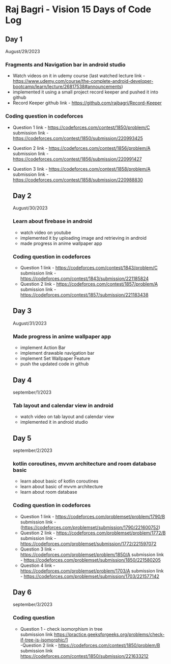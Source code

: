 # Raj Bagri - Vision 15 Days of Code Log

## Day 1

August/29/2023
### Fragments and Navigation bar in android studio
- Watch videos on it in udemy course (last watched lecture link - https://www.udemy.com/course/the-complete-android-developer-bootcamp/learn/lecture/26817538#announcements)
- implemented it using a small project record keeper and pushed it into github
- Record Keeper github link - https://github.com/rajbagri/Record-Keeper
  
### Coding question in codeforces
- Question 1 link - https://codeforces.com/contest/1850/problem/C <br>
  submission link - https://codeforces.com/contest/1850/submission/220993425
- Question 2 link - https://codeforces.com/contest/1856/problem/A <br>
  submission link - https://codeforces.com/contest/1856/submission/220991427
- Question 3 link - https://codeforces.com/contest/1858/problem/A <br>
  submission link - https://codeforces.com/contest/1858/submission/220988830

  ## Day 2

  August/30/2023
  ### Learn about firebase in android
  - watch video on youtube
  - implemented it by uploading image and retrieving in android
  - made progress in anime wallpaper app
 
  ### Coding question in codeforces
  - Question 1 link - https://codeforces.com/contest/1843/problem/C <br>
    submission link - https://codeforces.com/contest/1843/submission/221185824
  - Question 2 link - https://codeforces.com/contest/1857/problem/A <br>
    submission link - https://codeforces.com/contest/1857/submission/221183438

  ## Day 3

    August/31/2023
  ### Made progress in anime wallpaper app
    - implement Action Bar
    - implement drawable navigation bar
    - implement Set Wallpaper Feature
    - push the updated code in github

  ## Day 4

    september/1/2023
  ### Tab layout and calendar view in android
    - watch video on tab layout and calendar view
    - implemented it in android studio
 
  ## Day 5

    september/2/2023
  ### kotlin coroutines, mvvm architecture and room database basic
    - learn about basic of kotlin coroutines
    - learn about basic of mvvm architecture
    - learn about room database

  ### Coding question in codeforces
  - Question 1 link - https://codeforces.com/problemset/problem/1790/B
    submission link - (https://codeforces.com/problemset/submission/1790/221600752)
  - Question 2 link - https://codeforces.com/problemset/problem/1772/B
    submission link - https://codeforces.com/problemset/submission/1772/221597072
  - Question 3 link - https://codeforces.com/problemset/problem/1850/A
    submission link - https://codeforces.com/problemset/submission/1850/221580205
  - Question 4 link - https://codeforces.com/problemset/problem/1703/A
    submission link - https://codeforces.com/problemset/submission/1703/221577142

  ## Day 6

    september/3/2023
  ### Coding question
  - Question 1 - check isomorphism in tree <br>
    submission link https://practice.geeksforgeeks.org/problems/check-if-tree-is-isomorphic/1 <br>
  -Question 2 link - https://codeforces.com/contest/1850/problem/B <br>
    submission link https://codeforces.com/contest/1850/submission/221633212
  
    
    
 
    
  
